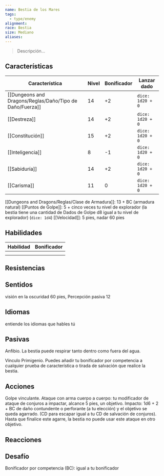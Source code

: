 ```yaml
---
name: Bestia de los Mares
tags:
  - type/enemy
alignment: 
race: Bestia
size: Mediano
aliases:
---
```

> Descripción...
## Características
| Característica   | Nivel | Bonificador | Lanzar dado |
| ---------------- | ----- | ----------- | ----------- |
| [[Dungeons and Dragons/Reglas/Daño/Tipo de Daño/Fuerza]]       | 14     | +2           | `dice: 1d20 + 0` |
| [[Destreza]]     | 14     | +2           | `dice: 1d20 + 0`            |
| [[Constitución]] | 15     | +2           | `dice: 1d20 + 0`            |
| [[Inteligencia]] | 8     | -1           | `dice: 1d20 + 0`            |
| [[Sabiduría]]    | 14     | +2           | `dice: 1d20 + 0`            |
| [[Carisma]]      | 11     | 0           | `dice: 1d20 + 0`            |

[[Dungeons and Dragons/Reglas/Clase de Armadura]]: 13 + BC (armadura natural)
[[Puntos de Golpe]]: 5 + cinco veces tu nivel de explorador (la bestia tiene una cantidad de Dados de
Golpe d8 igual a tu nivel de explorador) (`dice: 1d4`)
[[Velocidad]]: 5 pies, nadar 60 pies
## Habilidades
| Habilidad | Bonificador |
| --------- | ----------- |
|           |             |
|           |             |
## Resistencias

## Sentidos

visión en la oscuridad 60 pies, Percepción pasiva 12
## Idiomas

entiende los idiomas que hables tú
## Pasivas

Anfibio. La bestia puede respirar tanto dentro como fuera del agua.

Vínculo Primigenio. Puedes añadir tu bonificador por competencia a cualquier prueba de
característica o tirada de salvación que realice la bestia.
## Acciones

Golpe vinculante. Ataque con arma cuerpo a cuerpo: tu modificador de ataque de conjuros a
impactar, alcance 5 pies, un objetivo. Impacto: 1d6 + 2 + BC de daño contundente o perforante (a tu elección) y el objetivo se queda agarrado. (CD para escapar igual a tu CD de salvación de conjuros). Hasta que finalice este agarre, la bestia no puede usar este ataque en otro objetivo.
## Reacciones

## Desafío

Bonificador por competencia (BC): igual a tu bonificador


